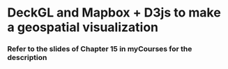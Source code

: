 # DeckGL and Mapbox + D3js to make a geospatial visualization

### Refer to the slides of Chapter 15 in myCourses for the description

